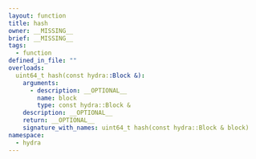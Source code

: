 ```yaml
---
layout: function
title: hash
owner: __MISSING__
brief: __MISSING__
tags:
  - function
defined_in_file: ""
overloads:
  uint64_t hash(const hydra::Block &):
    arguments:
      - description: __OPTIONAL__
        name: block
        type: const hydra::Block &
    description: __OPTIONAL__
    return: __OPTIONAL__
    signature_with_names: uint64_t hash(const hydra::Block & block)
namespace:
  - hydra
---
```

